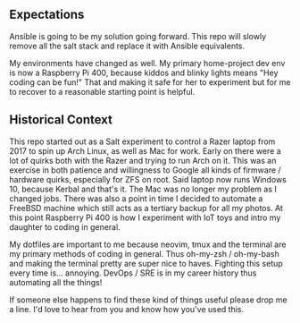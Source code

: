 Expectations
------------
Ansible is going to be my solution going forward. This repo will slowly remove
all the salt stack and replace it with Ansible equivalents.

My environments have changed as well. My primary home-project dev env is now a
Raspberry Pi 400, because kiddos and blinky lights means "Hey coding can be
fun!" That and making it safe for her to experiment but for me to recover to a
reasonable starting point is helpful.


Historical Context
------------------
This repo started out as a Salt experiment to control a Razer laptop from 2017
to spin up Arch Linux, as well as Mac for work. Early on there were a lot of
quirks both with the Razer and trying to run Arch on it. This was an exercise
in both patience and willingness to Google all kinds of firmware / hardware
quirks, especially for ZFS on root. Said laptop now runs Windows 10, because
Kerbal and that's it. The Mac was no longer my problem as I changed jobs.
There was also a point in time I decided to automate a FreeBSD machine which
still acts as a tertiary backup for all my photos. At this point Raspberry Pi
400 is how I experiment with IoT toys and intro my daughter to coding in
general.

My dotfiles are important to me because neovim, tmux and the terminal are my
primary methods of coding in general. Thus oh-my-zsh / oh-my-bash and making
the terminal pretty are super nice to haves. Fighting this setup every time
is... annoying. DevOps / SRE is in my career history thus automating all the
things!

If someone else happens to find these kind of things useful please drop me a
line. I'd love to hear from you and know how you've used this.
